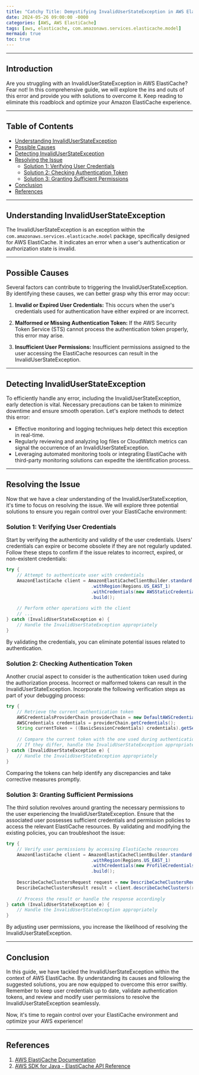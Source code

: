 ```yaml
---
title: "Catchy Title: Demystifying InvalidUserStateException in AWS ElastiCache"
date: 2024-05-26 09:00:00 -0000
categories: [AWS, AWS ElastiCache]
tags: [aws, elasticache, com.amazonaws.services.elasticache.model]
mermaid: true
toc: true
---
```



---

## Introduction

Are you struggling with an InvalidUserStateException in AWS ElastiCache? Fear not! In this comprehensive guide, we will explore the ins and outs of this error and provide you with solutions to overcome it. Keep reading to eliminate this roadblock and optimize your Amazon ElastiCache experience.

---

## Table of Contents
- [Understanding InvalidUserStateException](#understanding-invaliduserstateexception)
- [Possible Causes](#possible-causes)
- [Detecting InvalidUserStateException](#detecting-invaliduserstateexception)
- [Resolving the Issue](#resolving-the-issue)
  - [Solution 1: Verifying User Credentials](#solution-1-verifying-user-credentials)
  - [Solution 2: Checking Authentication Token](#solution-2-checking-authentication-token)
  - [Solution 3: Granting Sufficient Permissions](#solution-3-granting-sufficient-permissions)
- [Conclusion](#conclusion)
- [References](#references)

---

## Understanding InvalidUserStateException

The InvalidUserStateException is an exception within the `com.amazonaws.services.elasticache.model` package, specifically designed for AWS ElastiCache. It indicates an error when a user's authentication or authorization state is invalid.

---

## Possible Causes

Several factors can contribute to triggering the InvalidUserStateException. By identifying these causes, we can better grasp why this error may occur:

1. __Invalid or Expired User Credentials:__ This occurs when the user's credentials used for authentication have either expired or are incorrect.

2. __Malformed or Missing Authentication Token:__ If the AWS Security Token Service (STS) cannot process the authentication token properly, this error may arise.

3. __Insufficient User Permissions:__ Insufficient permissions assigned to the user accessing the ElastiCache resources can result in the InvalidUserStateException.

---

## Detecting InvalidUserStateException

To efficiently handle any error, including the InvalidUserStateException, early detection is vital. Necessary precautions can be taken to minimize downtime and ensure smooth operation. Let's explore methods to detect this error:

- Effective monitoring and logging techniques help detect this exception in real-time.
- Regularly reviewing and analyzing log files or CloudWatch metrics can signal the occurrence of an InvalidUserStateException.
- Leveraging automated monitoring tools or integrating ElastiCache with third-party monitoring solutions can expedite the identification process.

---

## Resolving the Issue

Now that we have a clear understanding of the InvalidUserStateException, it's time to focus on resolving the issue. We will explore three potential solutions to ensure you regain control over your ElastiCache environment:

### Solution 1: Verifying User Credentials

Start by verifying the authenticity and validity of the user credentials. Users' credentials can expire or become obsolete if they are not regularly updated. Follow these steps to confirm if the issue relates to incorrect, expired, or non-existent credentials:

```java
try {
    // Attempt to authenticate user with credentials
    AmazonElastiCache client = AmazonElastiCacheClientBuilder.standard()
                                .withRegion(Regions.US_EAST_1)
                                .withCredentials(new AWSStaticCredentialsProvider(new BasicAWSCredentials("accessKey", "secretKey")))
                                .build();
    
    // Perform other operations with the client
    // ...
} catch (InvalidUserStateException e) {
    // Handle the InvalidUserStateException appropriately
}
```

By validating the credentials, you can eliminate potential issues related to authentication.

### Solution 2: Checking Authentication Token

Another crucial aspect to consider is the authentication token used during the authorization process. Incorrect or malformed tokens can result in the InvalidUserStateException. Incorporate the following verification steps as part of your debugging process:

```java
try {
    // Retrieve the current authentication token
    AWSCredentialsProviderChain providerChain = new DefaultAWSCredentialsProviderChain();
    AWSCredentials credentials = providerChain.getCredentials();
    String currentToken = ((BasicSessionCredentials) credentials).getSessionToken();
    
    // Compare the current token with the one used during authentication
    // If they differ, handle the InvalidUserStateException appropriately
} catch (InvalidUserStateException e) {
    // Handle the InvalidUserStateException appropriately
}
```

Comparing the tokens can help identify any discrepancies and take corrective measures promptly.

### Solution 3: Granting Sufficient Permissions

The third solution revolves around granting the necessary permissions to the user experiencing the InvalidUserStateException. Ensure that the associated user possesses sufficient credentials and permission policies to access the relevant ElastiCache resources. By validating and modifying the existing policies, you can troubleshoot the issue:

```java
try {
    // Verify user permissions by accessing ElastiCache resources
    AmazonElastiCache client = AmazonElastiCacheClientBuilder.standard()
                                .withRegion(Regions.US_EAST_1)
                                .withCredentials(new ProfileCredentialsProvider("user-profile"))
                                .build();
    
    DescribeCacheClustersRequest request = new DescribeCacheClustersRequest();
    DescribeCacheClustersResult result = client.describeCacheClusters(request);
    
    // Process the result or handle the response accordingly
} catch (InvalidUserStateException e) {
    // Handle the InvalidUserStateException appropriately
}
```

By adjusting user permissions, you increase the likelihood of resolving the InvalidUserStateException.

---

## Conclusion

In this guide, we have tackled the InvalidUserStateException within the context of AWS ElastiCache. By understanding its causes and following the suggested solutions, you are now equipped to overcome this error swiftly. Remember to keep user credentials up to date, validate authentication tokens, and review and modify user permissions to resolve the InvalidUserStateException seamlessly.

Now, it's time to regain control over your ElastiCache environment and optimize your AWS experience!

---

## References

1. [AWS ElastiCache Documentation](https://aws.amazon.com/documentation/elasticache/)
2. [AWS SDK for Java - ElastiCache API Reference](https://docs.aws.amazon.com/AWSJavaSDK/latest/javadoc/com/amazonaws/services/elasticache/model/InvalidUserStateException.html)